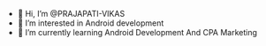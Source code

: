 - 👋 Hi, I’m @PRAJAPATI-VIKAS
- 👀 I’m interested in Android development
- 🌱 I’m currently learning Android Development And CPA Marketing

<!---
PRAJAPATI-VIKAS/PRAJAPATI-VIKAS is a ✨ ANDROID DEVELOPER  ✨ repository because its `README.md` (this file) appears on your GitHub profile.
You can click the Preview link to take a look at your changes.
--->
